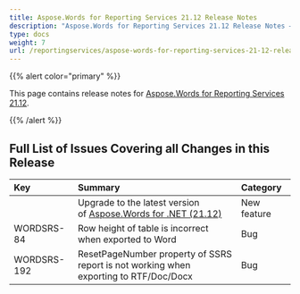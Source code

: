 ```yaml
---
title: Aspose.Words for Reporting Services 21.12 Release Notes
description: "Aspose.Words for Reporting Services 21.12 Release Notes – learn about the latest updates and fixes."
type: docs
weight: 7
url: /reportingservices/aspose-words-for-reporting-services-21-12-release-notes/
---
```


{{% alert color="primary" %}}

This page contains release notes for [Aspose.Words for Reporting Services 21.12](https://downloads.aspose.com/words/reportingservices/new-releases/aspose.words-for-reporting-services-21.12-\(msi\)/).

{{% /alert %}}

## Full List of Issues Covering all Changes in this Release

|Key |Summary |Category |
| :- | :- | :- |
| |Upgrade to the latest version of [Aspose.Words for .NET (21.12)](/words/net/aspose-words-for-net-21-12-release-notes/)|New feature|
|WORDSRS-84|Row height of table is incorrect when exported to Word|Bug|
|WORDSRS-192|ResetPageNumber property of SSRS report is not working when exporting to RTF/Doc/Docx|Bug|
